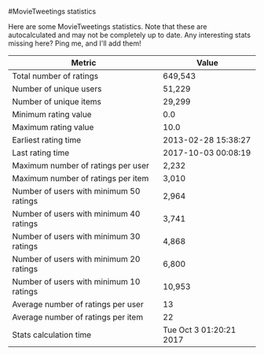 #MovieTweetings statistics

Here are some MovieTweetings statistics. Note that these are autocalculated and may not be completely up to date. Any interesting stats missing here? Ping me, and I'll add them!

Metric | Value
--- | ---
Total number of ratings                 | 649,543
Number of unique users                  | 51,229
Number of unique items                  | 29,299
Minimum rating value                    | 0.0
Maximum rating value                    | 10.0
Earliest rating time                    | 2013-02-28 15:38:27
Last rating time                        | 2017-10-03 00:08:19
Maximum number of ratings per user      | 2,232
Maximum number of ratings per item      | 3,010
Number of users with minimum 50 ratings | 2,964
Number of users with minimum 40 ratings | 3,741
Number of users with minimum 30 ratings | 4,868
Number of users with minimum 20 ratings | 6,800
Number of users with minimum 10 ratings | 10,953
Average number of ratings per user      | 13
Average number of ratings per item      | 22
Stats calculation time                  | Tue Oct  3 01:20:21 2017

